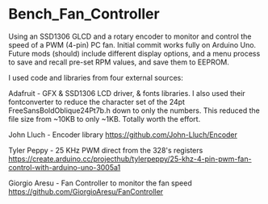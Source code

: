 # Bench_Fan_Controller
Using an SSD1306 GLCD and a rotary encoder to monitor and control the speed of a PWM (4-pin) PC fan. Initial commit works fully on Arduino Uno. Future mods (should) include different display options, and a menu process to save and recall pre-set RPM values, and save them to EEPROM.



I used code and libraries from four external sources:

Adafruit - GFX & SSD1306 LCD driver, & fonts libraries. I also used their fontconverter to reduce the character set of the 24pt FreeSansBoldOblique24Pt7b.h down to only the numbers. This reduced the file size from ~10KB to only ~1KB. Totally worth the effort.

John Lluch - Encoder library
https://github.com/John-Lluch/Encoder

Tyler Peppy - 25 KHz PWM direct from the 328's registers
https://create.arduino.cc/projecthub/tylerpeppy/25-khz-4-pin-pwm-fan-control-with-arduino-uno-3005a1

Giorgio Aresu - Fan Controller to monitor the fan speed
https://github.com/GiorgioAresu/FanController
